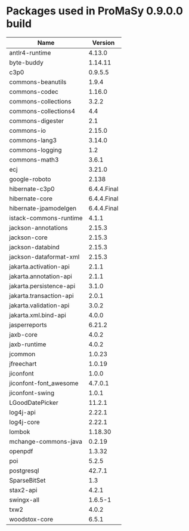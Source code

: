 # Packages used in ProMaSy 0.9.0.0 build

|Name|Version|
|---|---|
|antlr4-runtime|4.13.0|
|byte-buddy|1.14.11|
|c3p0|0.9.5.5|
|commons-beanutils|1.9.4|
|commons-codec|1.16.0|
|commons-collections|3.2.2|
|commons-collections4|4.4|
|commons-digester|2.1|
|commons-io|2.15.0|
|commons-lang3|3.14.0|
|commons-logging|1.2|
|commons-math3|3.6.1|
|ecj|3.21.0|
|google-roboto|2.138|
|hibernate-c3p0|6.4.4.Final|
|hibernate-core|6.4.4.Final|
|hibernate-jpamodelgen|6.4.4.Final|
|istack-commons-runtime|4.1.1|
|jackson-annotations|2.15.3|
|jackson-core|2.15.3|
|jackson-databind|2.15.3|
|jackson-dataformat-xml|2.15.3|
|jakarta.activation-api|2.1.1|
|jakarta.annotation-api|2.1.1|
|jakarta.persistence-api|3.1.0|
|jakarta.transaction-api|2.0.1|
|jakarta.validation-api|3.0.2|
|jakarta.xml.bind-api|4.0.0|
|jasperreports|6.21.2|
|jaxb-core|4.0.2|
|jaxb-runtime|4.0.2|
|jcommon|1.0.23|
|jfreechart|1.0.19|
|jiconfont|1.0.0|
|jiconfont-font_awesome|4.7.0.1|
|jiconfont-swing|1.0.1|
|LGoodDatePicker|11.2.1|
|log4j-api|2.22.1|
|log4j-core|2.22.1|
|lombok|1.18.30|
|mchange-commons-java|0.2.19|
|openpdf|1.3.32|
|poi|5.2.5|
|postgresql|42.7.1|
|SparseBitSet|1.3|
|stax2-api|4.2.1|
|swingx-all|1.6.5-1|
|txw2|4.0.2|
|woodstox-core|6.5.1|
